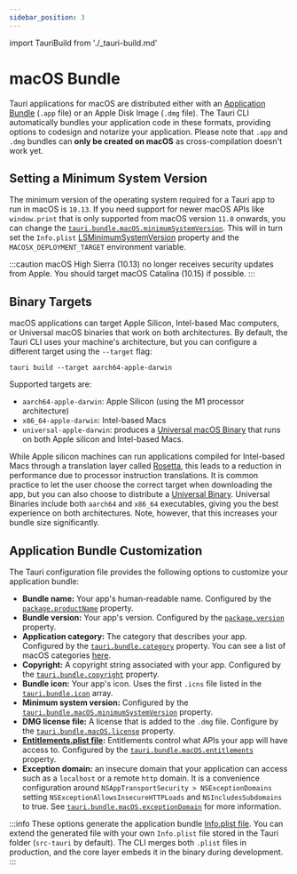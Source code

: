 ```yaml
---
sidebar_position: 3
---
```


import TauriBuild from './\_tauri-build.md'

# macOS Bundle

Tauri applications for macOS are distributed either with an [Application Bundle] (`.app` file) or an Apple Disk Image (`.dmg` file). The Tauri CLI automatically bundles your application code in these formats, providing options to codesign and notarize your application. Please note that `.app` and `.dmg` bundles can **only be created on macOS** as cross-compilation doesn't work yet.

<TauriBuild />

## Setting a Minimum System Version

The minimum version of the operating system required for a Tauri app to run in macOS is `10.13`. If you need support for newer macOS APIs like `window.print` that is only supported from macOS version `11.0`
onwards, you can change the [`tauri.bundle.macOS.minimumSystemVersion`]. This will in turn set the `Info.plist` [LSMinimumSystemVersion] property and the `MACOSX_DEPLOYMENT_TARGET` environment variable.

:::caution
macOS High Sierra (10.13) no longer receives security updates from Apple. You should target macOS Catalina (10.15) if possible.
:::

## Binary Targets

macOS applications can target Apple Silicon, Intel-based Mac computers, or Universal macOS binaries that work on both architectures. By default, the Tauri CLI uses your machine's architecture, but you can configure a different target using the `--target` flag:

```shell
tauri build --target aarch64-apple-darwin
```

Supported targets are:

- `aarch64-apple-darwin`: Apple Silicon (using the M1 processor architecture)
- `x86_64-apple-darwin`: Intel-based Macs
- `universal-apple-darwin`: produces a [Universal macOS Binary] that runs on both Apple silicon and Intel-based Macs.

While Apple silicon machines can run applications compiled for Intel-based Macs through a translation layer called [Rosetta], this leads to a reduction in performance due to processor instruction translations. It is common practice to let the user choose the correct target when downloading the app, but you can also choose to distribute a [Universal Binary][universal macos binary]. Universal Binaries include both `aarch64` and `x86_64` executables, giving you the best experience on both architectures. Note, however, that this increases your bundle size significantly.

## Application Bundle Customization

The Tauri configuration file provides the following options to customize your application bundle:

- **Bundle name:** Your app's human-readable name. Configured by the [`package.productName`] property.
- **Bundle version:** Your app's version. Configured by the [`package.version`] property.
- **Application category:** The category that describes your app. Configured by the [`tauri.bundle.category`] property. You can see a list of macOS categories [here][macos app categories].
- **Copyright:** A copyright string associated with your app. Configured by the [`tauri.bundle.copyright`] property.
- **Bundle icon:** Your app's icon. Uses the first `.icns` file listed in the [`tauri.bundle.icon`] array.
- **Minimum system version:** Configured by the [`tauri.bundle.macOS.minimumSystemVersion`] property.
- **DMG license file:** A license that is added to the `.dmg` file. Configure by the [`tauri.bundle.macOS.license`] property.
- **[Entitlements.plist file]:** Entitlements control what APIs your app will have access to. Configured by the [`tauri.bundle.macOS.entitlements`] property.
- **Exception domain:** an insecure domain that your application can access such as a `localhost` or a remote `http` domain. It is a convenience configuration around `NSAppTransportSecurity > NSExceptionDomains` setting `NSExceptionAllowsInsecureHTTPLoads` and `NSIncludesSubdomains` to true. See [`tauri.bundle.macOS.exceptionDomain`] for more information.

:::info
These options generate the application bundle [Info.plist file]. You can extend the generated file with your own `Info.plist` file stored in the Tauri folder (`src-tauri` by default). The CLI merges both `.plist` files in production, and the core layer embeds it in the binary during development.
:::

[application bundle]: https://developer.apple.com/library/archive/documentation/CoreFoundation/Conceptual/CFBundles/BundleTypes/BundleTypes.html
[`tauri.bundle.macos.minimumsystemversion`]: ../../api/config#macconfig.minimumsystemversion
[lsminimumsystemversion]: https://developer.apple.com/documentation/bundleresources/information_property_list/lsminimumsystemversion
[apple silicon macs]: https://support.apple.com/en-us/HT211814
[universal macos binary]: https://developer.apple.com/documentation/apple-silicon/building-a-universal-macos-binary
[rosetta]: https://support.apple.com/en-gb/HT211861
[macos app categories]: https://developer.apple.com/app-store/categories/
[`package.productname`]: ../../api/config#packageconfig.productname
[`package.version`]: ../../api/config#packageconfig.version
[`tauri.bundle.category`]: ../../api/config#bundleconfig.category
[`tauri.bundle.copyright`]: ../../api/config#bundleconfig.copyright
[`tauri.bundle.icon`]: ../../api/config#bundleconfig.icon
[`tauri.bundle.macos.license`]: ../../api/config#bundleconfig.icon
[entitlements.plist file]: https://developer.apple.com/documentation/bundleresources/entitlements
[`tauri.bundle.macos.entitlements`]: ../../api/config#macconfig.entitlements
[`tauri.bundle.macos.exceptiondomain`]: ../../api/config#macconfig.exceptiondomain
[info.plist file]: https://developer.apple.com/library/archive/documentation/General/Reference/InfoPlistKeyReference/Introduction/Introduction.html
